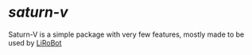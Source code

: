 # ***saturn-v***
Saturn-V is a simple package with very few features, mostly made to be used by [LiRoBot](https://github.com/LiRoBot-Development/LiRoBot)

